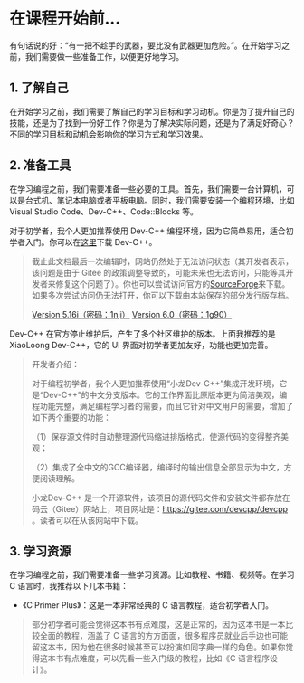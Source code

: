 # 在课程开始前...

有句话说的好：“有一把不趁手的武器，要比没有武器更加危险。”。在开始学习之前，我们需要做一些准备工作，以便更好地学习。

## 1. 了解自己

在开始学习之前，我们需要了解自己的学习目标和学习动机。你是为了提升自己的技能，还是为了找到一份好工作？你是为了解决实际问题，还是为了满足好奇心？不同的学习目标和动机会影响你的学习方式和学习效果。

## 2. 准备工具

在学习编程之前，我们需要准备一些必要的工具。首先，我们需要一台计算机，可以是台式机、笔记本电脑或者平板电脑。同时，我们需要安装一个编程环境，比如 Visual Studio Code、Dev-C++、Code::Blocks 等。

对于初学者，我个人更加推荐使用 Dev-C++ 编程环境，因为它简单易用，适合初学者入门。你可以在[这里](https://devcpp.gitee.io)下载 Dev-C++。

> 截止此文档最后一次编辑时，网站仍然处于无法访问状态（其开发者表示，该问题是由于 Gitee 的政策调整导致的，可能未来也无法访问，只能等其开发者来修复这个问题了）。你也可以尝试访问官方的[SourceForge](https://sourceforge.net/projects/devcpp20/)来下载。如果多次尝试访问仍无法打开，你可以下载由本站保存的部分发行版存档。
> 
> [Version 5.16i（密码：1nji）](https://zqdesigned.lanzouo.com/iLmww1y7wohg)  [Version 6.0（密码：1g90）](https://zqdesigned.lanzouo.com/iqT7O1y7wpmh)

Dev-C++ 在官方停止维护后，产生了多个社区维护的版本。上面我推荐的是 XiaoLoong Dev-C++，它的 UI 界面对初学者更加友好，功能也更加完善。

> 开发者介绍：
> 
> 对于编程初学者，我个人更加推荐使用“小龙Dev-C++”集成开发环境，它是“Dev-C++”的中文分支版本。它的工作界面比原版本更为简洁美观，编程功能完整，满足编程学习者的需要，而且它针对中文用户的需要，增加了如下两个重要的功能：
> 
> （1）保存源文件时自动整理源代码缩进排版格式，使源代码的变得整齐美观；
> 
> （2）集成了全中文的GCC编译器，编译时的输出信息全部显示为中文，方便阅读理解。
>
> 小龙Dev-C++ 是一个开源软件，该项目的源代码文件和安装文件都存放在码云（Gitee）网站上，项目网址是：https://gitee.com/devcpp/devcpp 。读者可以在从该网站中下载。

## 3. 学习资源

在学习编程之前，我们需要准备一些学习资源。比如教程、书籍、视频等。在学习 C 语言时，我推荐以下几本书籍：

- 《C Primer Plus》：这是一本非常经典的 C 语言教程，适合初学者入门。 

> 部分初学者可能会觉得这本书有点难度，这是正常的，因为这本书是一本比较全面的教程，涵盖了 C 语言的方方面面，很多程序员就业后手边也可能留这本书，因为他在很多时候甚至可以扮演如同字典一样的角色。如果你觉得这本书有点难度，可以先看一些入门级的教程，比如《C 语言程序设计》。